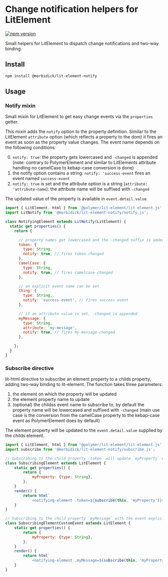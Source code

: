 # Change notification helpers for LitElement

[![npm version](https://img.shields.io/npm/v/@morbidick/lit-element-notify.svg)](https://www.npmjs.com/package/@morbidick/lit-element-notify)

Small helpers for LitElement to dispatch change notifications and two-way binding.

## Install

```bash
npm install @morbidick/lit-element-notify
```

## Usage

### Notify mixin

Small mixin for LitElement to get easy change events via the `properties` getter.

This mixin adds the `notify` option to the property definition. Similar to the LitElement `attribute` option (which reflects a property to the dom) it fires an event as soon as the property value changes. The event name depends on the following conditions:

0. `notify: true`: the property gets lowercased and `-changed` is appended (note: contrary to PolymerElement and similar to LitElements attribute handling no camelCase to kebap-case conversion is done)
0. the notify option contains a string: `notify: 'success-event` fires an event named `success-event`
0. `notify: true` is set and the attribute option is a string (`attribute: 'attribute-name`): the attribute name will be suffixed with `-changed`

The updated value of the property is available in `event.detail.value`.

```javascript
import { LitElement, html } from '@polymer/lit-element/lit-element.js';
import LitNotify from '@morbidick/lit-element-notify/notify.js';

class NotifyingElement extends LitNotify(LitElement) {
  static get properties() {
    return {

      // property names get lowercased and the -changed suffix is added
      token: {
        type: String,
        notify: true, // fires token-changed
      },
      camelCase: {
        type: String,
        notify: true, // fires camelcase-changed
      },

      // an explicit event name can be set
      thing: {
        type: String,
        notify: 'success-event', // fires success-event
      },

      // if an attribute value is set, -changed is appended
      myMessage: {
        type: String,
        attribute: 'my-message',
        notify: true, // fires my-message-changed
      },

    };
  }
}
```

### Subscribe directive

lit-html directive to subscribe an element property to a childs property, adding two-way binding to lit-element. The function takes three parameters:

1. the element on which the property will be updated
2. the element property name to update
3. (optional) the childss event name to subscribe to, by default the property name will be lowercased and suffixed with `-changed` (main use case is the conversion from the camelCase property to the kebap-case event as PolymerElement does by default)

The element property will be updated to the `event.detail.value` supplied by the childs element.

```javascript
import { LitElement, html } from '@polymer/lit-element/lit-element.js';
import subscribe from '@morbidick/lit-element-notify/subscribe.js';

// Subscribing to the child property `token` will update `myProperty` when `token-changed` is fired and update `token`` when `myProperty` is set
class SubscribingElement extends LitElement {
    static get properties() {
        return {
            myProperty: {type: String},
        };
    }
    render() {
        return html`
            <notifying-element .token=${subscribe(this, 'myProperty')}></notifying-element>`;
    }
}

// Subscribing to the child property `myMessage` with the event explicitly set to `my-message-changed`
class SubscribingElementCustomEvent extends LitElement {
    static get properties() {
        return {
            myProperty: {type: String},
        };
    }
    render() {
        return html`
            <notifying-element .myMessage=${subscribe(this, 'myProperty', 'my-message-changed')}></notifying-element>`;
    }
}
```
